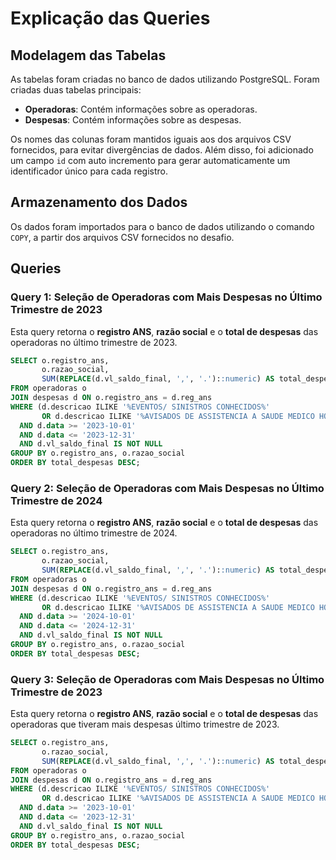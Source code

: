 # Explicação das Queries

## Modelagem das Tabelas
As tabelas foram criadas no banco de dados utilizando PostgreSQL. Foram criadas duas tabelas principais:
- **Operadoras**: Contém informações sobre as operadoras.
- **Despesas**: Contém informações sobre as despesas.

Os nomes das colunas foram mantidos iguais aos dos arquivos CSV fornecidos, para evitar divergências de dados. Além disso, foi adicionado um campo `id` com auto incremento para gerar automaticamente um identificador único para cada registro.

## Armazenamento dos Dados
Os dados foram importados para o banco de dados utilizando o comando `COPY`, a partir dos arquivos CSV fornecidos no desafio.

## Queries

### Query 1: Seleção de Operadoras com Mais Despesas no Último Trimestre de 2023
Esta query retorna o **registro ANS**, **razão social** e o **total de despesas** das operadoras no último trimestre de 2023.

```sql
SELECT o.registro_ans, 
       o.razao_social,
       SUM(REPLACE(d.vl_saldo_final, ',', '.')::numeric) AS total_despesas
FROM operadoras o
JOIN despesas d ON o.registro_ans = d.reg_ans
WHERE (d.descricao ILIKE '%EVENTOS/ SINISTROS CONHECIDOS%' 
       OR d.descricao ILIKE '%AVISADOS DE ASSISTENCIA A SAUDE MEDICO HOSPITALAR%')
  AND d.data >= '2023-10-01'
  AND d.data <= '2023-12-31'
  AND d.vl_saldo_final IS NOT NULL
GROUP BY o.registro_ans, o.razao_social
ORDER BY total_despesas DESC;
```

### Query 2: Seleção de Operadoras com Mais Despesas no Último Trimestre de 2024
Esta query retorna o **registro ANS**, **razão social** e o **total de despesas** das operadoras no último trimestre de 2024.

```sql
SELECT o.registro_ans, 
       o.razao_social,
       SUM(REPLACE(d.vl_saldo_final, ',', '.')::numeric) AS total_despesas
FROM operadoras o
JOIN despesas d ON o.registro_ans = d.reg_ans
WHERE (d.descricao ILIKE '%EVENTOS/ SINISTROS CONHECIDOS%' 
       OR d.descricao ILIKE '%AVISADOS DE ASSISTENCIA A SAUDE MEDICO HOSPITALAR%')
  AND d.data >= '2024-10-01'
  AND d.data <= '2024-12-31'
  AND d.vl_saldo_final IS NOT NULL
GROUP BY o.registro_ans, o.razao_social
ORDER BY total_despesas DESC;
```

### Query 3: Seleção de Operadoras com Mais Despesas no Último Trimestre de 2023
Esta query retorna o **registro ANS**, **razão social** e o **total de despesas** das operadoras que tiveram mais despesas último trimestre de 2023.

```sql
SELECT o.registro_ans, 
       o.razao_social,
       SUM(REPLACE(d.vl_saldo_final, ',', '.')::numeric) AS total_despesas
FROM operadoras o
JOIN despesas d ON o.registro_ans = d.reg_ans
WHERE (d.descricao ILIKE '%EVENTOS/ SINISTROS CONHECIDOS%' 
       OR d.descricao ILIKE '%AVISADOS DE ASSISTENCIA A SAUDE MEDICO HOSPITALAR%')
  AND d.data >= '2023-10-01'
  AND d.data <= '2023-12-31'
  AND d.vl_saldo_final IS NOT NULL
GROUP BY o.registro_ans, o.razao_social
ORDER BY total_despesas DESC;
```